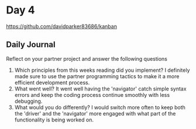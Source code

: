 # Day 4
https://github.com/davidparker83686/kanban
## Daily Journal
Reflect on your partner project and answer the following questions
1. Which principles from this weeks reading did you implement?
I definitely made sure to use the partner programming tactics to make it a more efficient development process.
2. What went well?
It went well having the 'navigator' catch simple syntax errors and keep the coding process continue smoothly with less debugging.
3. What would you do differently?
I would switch more often to keep both the 'driver' and the 'navigator' more engaged with what part of the functionality is being worked on.